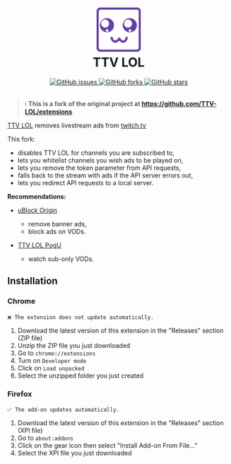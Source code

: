 <h1 align="center">
  <img src="src/assets/icon.png" height="100" width="100" alt="Icon" />
  <br />
  TTV LOL
  <br />
</h1>

<div align="center">
  <a href="https://github.com/younesaassila/ttv-lol/issues">
    <img
      alt="GitHub issues"
      src="https://img.shields.io/github/issues/younesaassila/ttv-lol"
    />
  </a>
  <a href="https://github.com/younesaassila/ttv-lol/network">
    <img
      alt="GitHub forks"
      src="https://img.shields.io/github/forks/younesaassila/ttv-lol"
    />
  </a>
  <a href="https://github.com/younesaassila/ttv-lol/stargazers">
    <img
      alt="GitHub stars"
      src="https://img.shields.io/github/stars/younesaassila/ttv-lol"
    />
  </a>
</div>

<br />

> ℹ️ **This is a fork of the original project at https://github.com/TTV-LOL/extensions**

>

[TTV LOL](https://ttv.lol/) removes livestream ads from [twitch.tv](https://www.twitch.tv/)

This fork:

- disables TTV LOL for channels you are subscribed to,
- lets you whitelist channels you wish ads to be played on,
- lets you remove the token parameter from API requests,
- falls back to the stream with ads if the API server errors out,
- lets you redirect API requests to a local server.

**Recommendations:**

- [uBlock Origin](https://ublockorigin.com/)

  - remove banner ads,
  - block ads on VODs.

- [TTV LOL PogU](https://github.com/younesaassila/ttv-lol-pogu)
  - watch sub-only VODs.

## Installation

### Chrome

`❌ The extension does not update automatically.`

1. Download the latest version of this extension in the "Releases" section (ZIP file)
1. Unzip the ZIP file you just downloaded
1. Go to `chrome://extensions`
1. Turn on `Developer mode`
1. Click on `Load unpacked`
1. Select the unzipped folder you just created

### Firefox

`✅ The add-on updates automatically.`

1. Download the latest version of this extension in the "Releases" section (XPI file)
1. Go to `about:addons`
1. Click on the gear icon then select "Install Add-on From File…"
1. Select the XPI file you just downloaded
